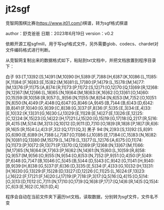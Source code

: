 # jt2sgf
竞智网围棋比赛(https://www.jt01.com/)棋谱，转为sgf格式棋谱

author：舒克爸爸
日期：2023年6月19日
version：v0.2

依赖开源工程sgfmill，用于写sgf格式文件，另外需要glob、codecs、chardet对文件编码格式进行判断。


从竞智网复制出来的数据格式如下，粘贴到txt文档中，并把文档放置到程序目录下：

白子
93:[T,13]92:[S,14]91:[M,10]90:[H,5]89:[F,7]88:[H,6]87:[K,10]86:[L,11]85:[K,11]84:[F,16]83:[E,15]82:[M,16]81:[L,17]80:[P,14]79:[L,15]78:[M,14]77:[M,13]76:[P,11]75:[A,8]74:[R,11]73:[P,11]72:[S,12]71:[O,12]70:[Q,13]69:[R,12]68:[N,12]67:[M,12]66:[L,18]65:[N,19]64:[M,18]63:[K,16]62:[O,13]61:[O,14]60:[O,15]59:[R,10]58:[R,9]57:[L,9]56:[N,11]55:[M,8]54:[N,6]53:[M,7]52:[O,10]51:[N,8]50:[N,4]49:[P,4]48:[Q,6]47:[G,8]46:[A,9]45:[B,7]44:[B,6]43:[D,6]42:[B,8]41:[F,10]40:[G,9]39:[C,8]38:[G,3]37:[F,8]36:[F,5]35:[E,3]34:[E,4]33:[E,10]32:[K,13]31:[G,16]30:[J,13]29:[E,11]28:[E,14]27:[E,13]26:[E,12]25:[C,12]24:[K,15]23:[G,14]22:[H,17]21:[J,15]20:[G,15]19:[G,17]18:[Q,2]17:[R,5]16:[R,4]15:[M,5]14:[M,3]13:[Q,10]12:[D,9]11:[D,7]10:[O,18]9:[R,18]8:[P,18]7:[R,6]6:[R,16]5:[R,15]4:[J,4]3:[F,3]2:[Q,17]1:[Q,3]
黑子
94:[N,2]93:[S,13]92:[S,8]91:[G,6]90:[E,6]89:[H,7]88:[J,7]87:[O,11]86:[J,10]85:[E,17]84:[C,15]83:[N,16]82:[N,10]81:[Q,13]80:[M,15]79:[L,14]78:[L,13]77:[L,12]76:[A,6]75:[O,11]74:[Q,11]73:[P,10]72:[R,13]71:[P,13]70:[Q,12]69:[P,12]68:[N,13]67:[M,11]66:[M,17]65:[N,18]64:[K,17]63:[P,16]62:[N,14]61:[N,15]60:[L,10]59:[R,8]58:[Q,9]57:[M,9]56:[O,9]55:[N,9]54:[O,8]53:[N,7]52:[P,9]51:[O,4]50:[P,5]49:[P,6]48:[G,7]47:[B,10]46:[C,5]45:[B,5]44:[D,5]43:[C,9]42:[G,11]41:[H,9]40:[B,9]39:[H,8]38:[G,5]37:[F,6]36:[D,3]35:[E,5]34:[F,4]33:[G,10]32:[H,13]31:[H,16]30:[G,13]29:[F,15]28:[D,13]27:[D,12]26:[C,11]25:[L,16]24:[F,13]23:[J,16]22:[F,17]21:[F,14]20:[J,17]19:[P,7]18:[P,3]17:[Q,5]16:[Q,4]15:[O,5]14:[O,3]13:[D,11]12:[C,7]11:[N,17]10:[O,17]9:[Q,16]8:[P,17]7:[Q,14]6:[R,14]5:[Q,15]4:[C,6]3:[E,16]2:[C,16]1:[D,4]

程序会自动在当前文件夹下遍历txt文档，读取数据，分别转为sgf文件，文件名不变
